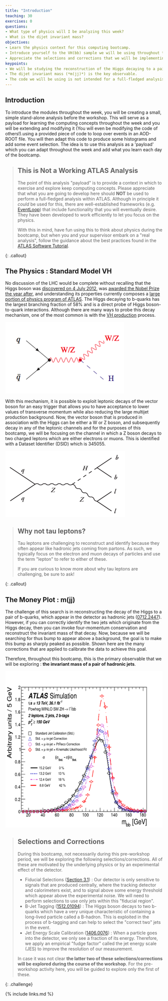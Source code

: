 ```yaml
---
title: "Introduction"
teaching: 30
exercises: 0
questions:
- What type of physics will I be analyzing this week?
- What is the dijet invariant mass?
objectives:
- Learn the physics context for this computing bootcamp.
- Introduce yourself to the VH(bb) sample we will be using throughout the week.
- Appreciate the selections and corrections that we will be implementing/exploring.
keypoints:
- We will be studying the reconstruction of the Higgs decaying to a pair of b quarks.
- The dijet invariant mass (*m(jj)*) is the key observable.
- The code we will be using is not intended for a full-fledged analysis.
---
```


## Introduction

To introduce the modules throughout the week, you will be creating a small,
simple stand-alone analysis before the workshop.  This will serve as a payload for learning
the computing concepts throughout the week and you will be extending and modifying it (You
will even be modifying the code of others!).using a provided piece of code to loop over
events in an AOD-ROOT file. You will then adapt this code to produce some histograms and add
some event selection. The idea is to use this analysis as a 'payload' which you can adapt
throughout the week and add what you learn each day of the bootcamp.

> ## This is Not a Working ATLAS Analysis
>
> The point of this analysis "payload" is to provide a context in which to exercise and
> explore keep computing concepts.  Please appreciate that what you are going to develop
> here should **NOT** be used to perform a full-fledged analysis within ATLAS.  Although
> in principle it *could* be used for this, there are well-established frameworks (e.g. [EventLoop]()) that
> include functionality that you will eventually desire.  They have been developed to
> work efficiently to let you focus on the physics.
>
> With this in mind, have fun using this to think about physics during the bootcamp, but
> when you and your supervisor embark on a "real analysis", follow the guidance about
> the best practices found in the [ATLAS Software Tutorial](https://twiki.cern.ch/twiki/bin/view/AtlasComputing/SoftwareTutorial).
>
{: .callout}



## The Physics : Standard Model VH

No discussion of the LHC would be complete without recalling that the Higgs boson was
[discovered on 4 July 2012](https://arxiv.org/abs/1207.7214), was [awarded the Nobel Prize the year after](https://www.nobelprize.org/prizes/physics/2013/summary/),
and understanding its properties currently composes a [large portion of physics program of ATLAS](https://twiki.cern.ch/twiki/bin/view/AtlasProtected/HiggsWorkingGroup).
The Higgs decaying to b-quarks has the largest branching fraction of 58% and is a direct probe
of Higgs boson-to-quark interactions. Although there are many ways to probe this decay mechanism, one of the most common
is with the [VH production](https://arxiv.org/abs/1808.08238) process.

![](../fig/VHbb.png)

With this mechanism, it is possible to exploit leptonic
decays of the vector boson for an easy trigger that allows you to have acceptance to lower values of transverse momentum while
also reducing the large multijet production background.  Now, the vector boson that is produced in
association with the Higgs can be either a W or Z boson, and subsequently decay in any of the leptonic channels
and for the purposes of this bootcamp, we will be focusing on the channel in which a Z boson decays to
two charged leptons which are either electrons or muons.  This is identified with a Dataset Identifier (DSID) which is
345055.

![](../fig/ZllHbb.png)

> ## Why not tau leptons?
>
> Tau leptons are challenging to reconstruct and identify because they often appear like hadronic jets coming from partons.
> As such, we typically focus on the electron and muon decays of particles and use the term "lepton" to refer to either of these.
>
> If you are curious to know more about why tau leptons are challenging, be sure to ask!
>
{: .callout}

## The Money Plot : m(jj)

The challenge of this search is in reconstructing the decay of the Higgs to a pair of b-quarks, which appear in the
detector as hadronic jets ([0712.2447](https://arxiv.org/abs/0712.2447)).  However, if you can correctly identify
the two jets which originate from the Higgs decay, then you can invoke four-momentum conservation and reconstruct
the invariant mass of that decay.  Now, because we will be searching for thus bump to appear above a background,
the goal is to make this bump as sharply peaked as possible.  Shown here are the many corrections that are applied
to calibrate the data to achieve this goal.

Therefore, throughout this bootcamp, this is the primary observable that we will be exploring : **the invariant mass of a pair of hadronic jets**.

<img src="../fig/HiggsPeakATLAS.png" alt="Kitten" title="A cute kitten" width="600" height="500" />

> ## Selections and Corrections
>
> During this bootcamp, not necessarily during this pre-workshop period, we will be exploring the following selections/corrections.
> All of these are motivated by the underlying physics or by an experimental effect of the detector.
> - Fiducial Selections ([Section 3.1](https://arxiv.org/abs/1808.08238)) : Our detector is only sensitive to signals that are produced centrally, where the tracking detector and calorimeters exist, and to signal above some energy threshold which appear above the experimental noise.  We will need to perform selections to use only jets within this "fiducial region".
> - B-Jet Tagging ([1512.01094](https://arxiv.org/abs/1512.01094)) : The Higgs boson decays to two b-quarks which have a very unique characteristic of containing a long-lived particle called a B-hadron.  This is exploited in the process of b-tagging and can help to select the "correct two" jets in the event.
> - Jet Energy Scale Calibration ([1406.0076](https://arxiv.org/abs/1406.0076)) : When a particle goes into the detector, we only see a fraction of its energy.  Therefore, we apply an empirical "fudge factor" called the jet energy scale (JES) to improve the resolution of our measurement.
>
> In case it was not clear **the latter two of these selections/corrections will be explored during the course of the workshop**.  For
> the pre-workshop activity here, you will be guided to explore only the first of these.
>
{: .challenge}



{% include links.md %}

